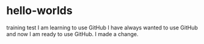 # hello-worlds
training test
I am learning to use GitHub
I have always wanted to use GitHub
and now I am ready to use GitHub.
I made a change.
